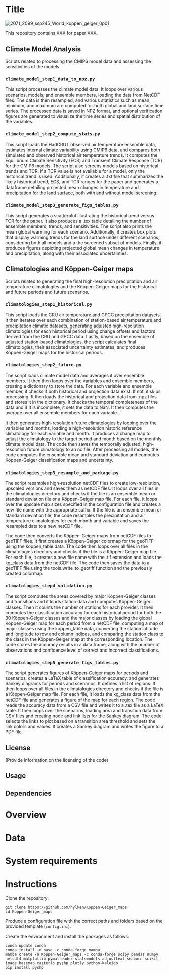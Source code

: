 
# Title

![2071_2099_ssp245_World_koppen_geiger_0p01](https://github.com/hylken/Koppen-Geiger_maps/assets/122258032/41fedb32-30a5-4d43-a167-9a60e6063b31)


This repository contains XXX for paper XXX.

## Climate Model Analysis

Scripts related to processing the CMIP6 model data and assessing the sensitivities of the models.

### `climate_model_step1_data_to_npz.py`

This script processes the climate model data. It loops over various scenarios, models, and ensemble members, loading the data from NetCDF files. The data is then resampled, and various statistics such as mean, minimum, and maximum are computed for both global and land surface time series. The processed data is saved in NPZ format, and optional verification figures are generated to visualize the time series and spatial distribution of the variables.

### `climate_model_step2_compute_stats.py`

This script loads the HadCRUT observed air temperature ensemble data, estimates internal climate variability using CMIP6 data, and compares both simulated and observed historical air temperature trends. It computes the Equilibrium Climate Sensitivity (ECS) and Transient Climate Response (TCR) for the CMIP6 models. The script also screens models based on historical trends and TCR. If a TCR value is not available for a model, only the historical trend is used. Additionally, it creates a .txt file that summarizes the likely historical trend, ECS, and TCR ranges for the paper and generates a dataframe detailing projected mean changes in temperature and precipitation for the land surface, both with and without model screening.

### `climate_model_step3_generate_figs_tables.py`

This script generates a scatterplot illustrating the historical trend versus TCR for the paper. It also produces a .tex table detailing the number of ensemble members, trends, and sensitivities. The script also prints the mean global warming for each scenario. Additionally, it creates box plots that display warming trends for the land surface under different scenarios, considering both all models and a the screened subset of models. Finally, it produces figures depicting projected global mean changes in temperature and precipitation, along with their associated uncertainties.

## Climatologies and Köppen-Geiger maps

Scripts related to generating the final high-resolution precipitation and air temperature climatologies and the Köppen-Geiger maps for the historical and future periods and future scenarios.

### `climatologies_step1_historical.py`

This script loads the CRU air temperature and GPCC precipitation datasets. It then iterates over each combination of station-based air temperature and precipitation climatic datasets, generating adjusted high-resolution climatologies for each historical period using change offsets and factors derived from the CRU and GPCC data. Lastly, based on the ensemble of adjusted station-based climatologies, the script calculates final climatologies, their associated uncertainty estimates, and produces Köppen-Geiger maps for the historical periods.

### `climatologies_step2_future.py`
The script loads climate model data and averages it over ensemble members. It then then loops over the variables and ensemble members, creating a dictionary to store the data. For each variable and ensemble member, it checks if both historical and projection data exist. If not, it skips processing. It then loads the historical and projection data from .npz files and stores it in the dictionary. It checks the temporal completeness of the data and if it is incomplete, it sets the data to NaN. It then computes the average over all ensemble members for each variable.

It then generates high-resolution future climatologies by looping over the variables and months, loading a high-resolution historic reference climatology for each variable and month. It produces a change map to adjust the climatology to the target period and month based on the monthly climate model data. The code then saves the temporally adjusted, high-resolution future climatology to an nc file. After processing all models, the code computes the ensemble mean and standard deviation and computes Köppen-Geiger classification maps and uncertainty.

### `climatologies_step3_resample_and_package.py`

The script resamples high-resolution netCDF files to create low-resolution, upscaled versions and saves them as netCDF files. It loops over all files in the climatologies directory and checks if the file is an ensemble mean or standard deviation file or a Köppen-Geiger map file. For each file, it loops over the upscale map sizes specified in the configuration file and creates a new file name with the appropriate suffix. If the file is an ensemble mean or standard deviation file, the code resamples the precipitation and air temperature climatologies for each month and variable and saves the resampled data to a new netCDF file.

The code then converts the Köppen-Geiger maps from netCDF files to geoTIFF files. It first creates a Köppen-Geiger colormap for the geoTIFF using the koppen_table data. The code then loops over all files in the climatologies directory and checks if the file is a Köppen-Geiger map file. For each file, it creates a new file name with the .tif extension and loads the kg_class data from the netCDF file. The code then saves the data to a geoTIFF file using the tools.write_to_geotiff function and the previously created colormap.

### `climatologies_step4_validation.py`

The script computes the areas covered by major Köppen-Geiger classes and transitions and it loads station data and computes Köppen-Geiger classes. Then it counts the number of stations for each provider. It then computes the classification accuracy for each historical period for both the 30 Köppen-Geiger classes and the major classes by loading the global Köppen-Geiger map for each period from a netCDF file, computing a map of major classes using the koppen_table data, converting the station latitude and longitude to row and column indices, and comparing the station class to the class in the Köppen-Geiger map at the corresponding location. The code stores the accuracy results in a data frame, along with the number of observations and confidence level of correct and incorrect classifications.

### `climatologies_step5_generate_figs_tables.py`

The script generates figures of Köppen-Geiger maps for periods and scenarios, creates a LaTeX table of classification accuracy, and generates Sankey diagrams for periods and scenarios. It defines a list of regions. It then loops over all files in the climatologies directory and checks if the file is a Köppen-Geiger map file. For each file, it loads the kg_class data from the netCDF file and generates a figure of the map for each region. The code reads the accuracy data from a CSV file and writes it to a .tex file as a LaTeX table. It then loops over the scenarios, loading area and transition data from CSV files and creating node and link lists for the Sankey diagram. The code selects the links to plot based on a transition area threshold and sets the link colors and values. It creates a Sankey diagram and writes the figure to a PDF file.

## License

(Provide information on the licensing of the code)

## Usage

## Dependencies

# Overview

# Data

# System requirements


# Instructions

Clone the repository:
```
git clone https://github.com/hylken/Koppen-Geiger_maps
cd Koppen-Geiger_maps
```
Produce a configuration file with the correct paths and folders based on the provided template (`config.ini`).

Create the environment and install the packages as follows:
```
conda update conda
conda install -n base -c conda-forge mamba
mamba create -n Koppen-Geiger_maps -c conda-forge scipy pandas numpy netcdf4 matplotlib pymatreader statsmodels adjusttext seaborn scikit-image basemap rasterio pyshp plotly python-kaleido
pip install pyshp
```
